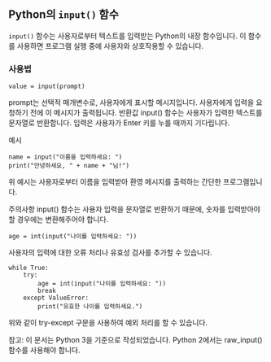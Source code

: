 
## Python의 `input()` 함수

`input()` 함수는 사용자로부터 텍스트를 입력받는 Python의 내장 함수입니다. 이 함수를 사용하면 프로그램 실행 중에 사용자와 상호작용할 수 있습니다.

### 사용법

```
value = input(prompt)
```
prompt는 선택적 매개변수로, 사용자에게 표시할 메시지입니다. 사용자에게 입력을 요청하기 전에 이 메시지가 출력됩니다.
반환값
input() 함수는 사용자가 입력한 텍스트를 문자열로 반환합니다. 입력은 사용자가 Enter 키를 누를 때까지 기다립니다.

예시
```
name = input("이름을 입력하세요: ")
print("안녕하세요, " + name + "님!")
```
위 예시는 사용자로부터 이름을 입력받아 환영 메시지를 출력하는 간단한 프로그램입니다.

주의사항
input() 함수는 사용자 입력을 문자열로 반환하기 때문에, 숫자를 입력받아야 할 경우에는 변환해주어야 합니다.
```
age = int(input("나이를 입력하세요: "))
```
사용자의 입력에 대한 오류 처리나 유효성 검사를 추가할 수 있습니다.
```
while True:
    try:
        age = int(input("나이를 입력하세요: "))
        break
    except ValueError:
        print("유효한 나이를 입력하세요.")
```
위와 같이 try-except 구문을 사용하여 예외 처리를 할 수 있습니다.

참고: 이 문서는 Python 3을 기준으로 작성되었습니다. Python 2에서는 raw_input() 함수를 사용해야 합니다.
